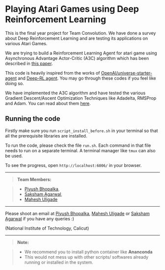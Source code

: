# Playing Atari Games using Deep Reinforcement Learning

This is the final year project for Team Convolution. We have done a survey about Deep Reinforcement Learning and 
are testing its applications on various Atari Games.

We are trying to build a Reinforcement Learning Agent for atari game using Asynchronous Advantage
Actor-Critic (A3C) algorithm which has been described in [this paper](https://arxiv.org/pdf/1602.01783.pdf).

This code is heavily inspired from the works of [OpenAI/universe-starter-agent](https://github.com/openai/universe-starter-agent) and [Deep-RL agent](https://github.com/awjuliani/DeepRL-Agents/blob/master/A3C-Doom.ipynb). You may go through these codes if you
feel like doing so.

We have implemented the A3C algorithm and have tested the various Gradient Descent/Ascent Optimization Techniques like Adadelta, 
RMSProp and Adam. You can read about them [here](http://sebastianruder.com/optimizing-gradient-descent/).

## Running the code

Firstly make sure you run `script_install_before.sh` in your terminal so that all the prerequisite libraries are installed.

To run the code, please check the file `run.sh`. Each command in that file needs to run on a separate terminal. 
A terminal manager like `tmux` can also be used.

To see the progress, open `http://localhost:6006/` in your browser.


---------------------
> **Team Members:** 

> - [Piyush Bhopalka](https://github.com/pbhopalka),
> - [Saksham Agarwal](https://github.com/sakshamagarwal),
> - [Mahesh Uligade](https://github.com/maheshuligade)

-----------------------------

Please shoot an email at [Piyush Bhopalka](mailto:pbhopalka@gmail.com), [Mahesh Uligade](mailto:maheshuligade@gmail.com) or [Saksham Agarwal](mailto:sak9agar@gmail.com) if you have any queries :)

(National Institute of Technology, Calicut)

-------------------------
> **Note:** 

> - We recommend you to install python container like **Ananconda** 
> - This would not mess up with other scripts/ softwares already running or installed in the system.
